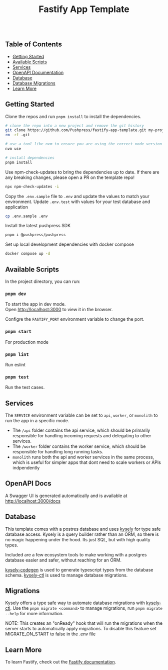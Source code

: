 <div align="center">
    <h1>Fastify App Template</h1>
</div>

<br /><br />

## Table of Contents

- [Getting Started](#getting-started)
- [Available Scripts](#available-scripts)
- [Services](#services)
- [OpenAPI Documentation](#openapi-docs)
- [Database](#database)
- [Database Migrations](#database-migrations)
- [Learn More](#learn-more)

## Getting Started

Clone the repos and run `pnpm install` to install the dependencies.

```bash
# clone the repo into a new project and remove the git history
git clone https://github.com/Pushpress/fastify-app-template.git my-project
rm -rf .git
```

```bash
# use a tool like nvm to ensure you are using the correct node version
nvm use
```

```bash
# install dependencies
pnpm install
```

Use npm-check-updates to bring the dependencies up to date. If there are any breaking changes, please open a PR on the template repo!

```bash
npx npm-check-updates -i
```

Copy the `.env.sample` file to `.env` and update the values to match your environment. Update `.env.test` with values for your test database and application

```bash
cp .env.sample .env
```

Install the latest pushpress SDK

```bash
pnpm i @pushpress/pushpress
```

Set up local development dependencies with docker compose

```bash
docker compose up -d
```

## Available Scripts

In the project directory, you can run:

### `pnpm dev`

To start the app in dev mode.\
Open [http://localhost:3000](http://localhost:3000) to view it in the browser.

Configre the `FASTIFY_PORT` environment variable to change the port.

### `pnpm start`

For production mode

### `pnpm lint`

Run eslint

### `pnpm test`

Run the test cases.

## Services

The `SERVICE` environment variable can be set to `api`, `worker`, or `monolith` to run the app in a specific mode.

- The `/api` folder contains the api service, which should be primarily responsible for handling incoming requests and delegating to other services.
- The `/worker` folder contains the worker service, which should be responsible for handling long running tasks.
- `monolith` runs both the api and worker services in the same process, which is useful for simpler apps that dont need to scale workers or APIs indpendently

## OpenAPI Docs

A Swagger UI is generated automatically and is available at [http://localhost:3000/docs](http://localhost:3000/docs)

## Database

This template comes with a postres database and uses [kysely](https://kysely.dev/) for type safe database access. Kysely is a query builder rather than an ORM, so there is no magic happening under the hood. Its just SQL, but with high quality types.

Included are a few ecosystem tools to make working with a postgres database easier and safer, without reaching for an ORM.

[kysely-codegen](https://github.com/kysely-org/kysely-codegen) is used to generate typescript types from the database schema.
[kysely-ctl](https://github.com/kysely-org/kysely-ctl) is used to manage database migrations.

## Migrations

Kysely offers a type safe way to automate database migrations with [kysely-ctl](https://github.com/kysely-org/kysely-ctl). Use the `pnpm migrate <command>` to manage migrations, run `pnpm migrate --help` for more information.

NOTE: This creates an "onReady" hook that will run the migrations when the server starts to automatically apply migrations. To disable this feature set MIGRATE_ON_START to false in the .env file

## Learn More

To learn Fastify, check out the [Fastify documentation](https://fastify.dev/docs/latest/).
